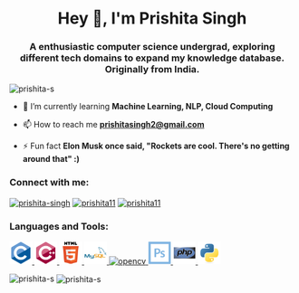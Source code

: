 <h1 align="center">Hey 👋, I'm Prishita Singh</h1>
<h3 align="center">A enthusiastic computer science undergrad, exploring different tech domains to expand my knowledge database. Originally from India.</h3>

<p align="left"> <img src="https://komarev.com/ghpvc/?username=prishita-s&label=Profile%20views&color=0e75b6&style=flat" alt="prishita-s" /> </p>

- 🌱 I’m currently learning **Machine Learning, NLP, Cloud Computing**

- 📫 How to reach me **prishitasingh2@gmail.com**

- ⚡ Fun fact **Elon Musk once said, "Rockets are cool. There's no getting around that" :)**

<h3 align="left">Connect with me:</h3>
<p align="left">
<a href="https://linkedin.com/in/prishita-singh" target="blank"><img align="center" src="https://raw.githubusercontent.com/rahuldkjain/github-profile-readme-generator/master/src/images/icons/Social/linked-in-alt.svg" alt="prishita-singh" height="30" width="40" /></a>
<a href="https://www.hackerrank.com/prishita11" target="blank"><img align="center" src="https://raw.githubusercontent.com/rahuldkjain/github-profile-readme-generator/master/src/images/icons/Social/hackerrank.svg" alt="prishita11" height="30" width="40" /></a>
<a href="https://www.leetcode.com/prishita11" target="blank"><img align="center" src="https://raw.githubusercontent.com/rahuldkjain/github-profile-readme-generator/master/src/images/icons/Social/leet-code.svg" alt="prishita11" height="30" width="40" /></a>
</p>

<h3 align="left">Languages and Tools:</h3>
<p align="left"> <a href="https://www.cprogramming.com/" target="_blank"> <img src="https://raw.githubusercontent.com/devicons/devicon/master/icons/c/c-original.svg" alt="c" width="40" height="40"/> </a> <a href="https://www.w3schools.com/cpp/" target="_blank"> <img src="https://raw.githubusercontent.com/devicons/devicon/master/icons/cplusplus/cplusplus-original.svg" alt="cplusplus" width="40" height="40"/> </a> <a href="https://www.w3.org/html/" target="_blank"> <img src="https://raw.githubusercontent.com/devicons/devicon/master/icons/html5/html5-original-wordmark.svg" alt="html5" width="40" height="40"/> </a> <a href="https://www.mysql.com/" target="_blank"> <img src="https://raw.githubusercontent.com/devicons/devicon/master/icons/mysql/mysql-original-wordmark.svg" alt="mysql" width="40" height="40"/> </a> <a href="https://opencv.org/" target="_blank"> <img src="https://www.vectorlogo.zone/logos/opencv/opencv-icon.svg" alt="opencv" width="40" height="40"/> </a> <a href="https://www.photoshop.com/en" target="_blank"> <img src="https://raw.githubusercontent.com/devicons/devicon/master/icons/photoshop/photoshop-line.svg" alt="photoshop" width="40" height="40"/> </a> <a href="https://www.php.net" target="_blank"> <img src="https://raw.githubusercontent.com/devicons/devicon/master/icons/php/php-original.svg" alt="php" width="40" height="40"/> </a> <a href="https://www.python.org" target="_blank"> <img src="https://raw.githubusercontent.com/devicons/devicon/master/icons/python/python-original.svg" alt="python" width="40" height="40"/> </a> </p>

<p><img align="left" src="https://github-readme-stats.vercel.app/api/top-langs?username=prishita-s&show_icons=true&locale=en&layout=compact" alt="prishita-s" /></p>

<p>&nbsp;<img align="center" src="https://github-readme-stats.vercel.app/api?username=prishita-s&show_icons=true&locale=en" alt="prishita-s" /></p>

